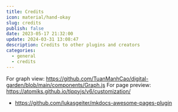 ```yaml
---
title: Credits
icon: material/hand-okay
slug: credits
publish: false
date: 2023-05-17 21:32:00
update: 2024-03-31 13:08:47
description: Credits to other plugins and creators
categories:
  - general
  - credits
---
```


For graph view: https://github.com/TuanManhCao/digital-garden/blob/main/components/Graph.js
For page preview: https://atomiks.github.io/tippyjs/v6/customization/

- https://github.com/lukasgeiter/mkdocs-awesome-pages-plugin
